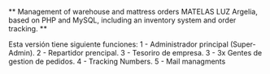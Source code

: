 ** Management of warehouse and mattress orders MATELAS LUZ Argelia, based on PHP and MySQL, including an inventory system and order tracking. **


Esta versión tiene siguiente funciones:
1 - Administrador principal (Super-Admin).
2 - Repartidor prencipal.
3 - Tesoriro de empresa.
3 - 3x Gentes de gestion de pedidos.
4 - Tracking Numbers.
5 - Mail managments